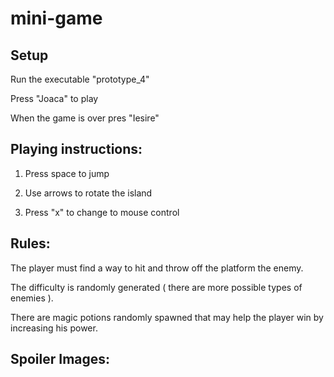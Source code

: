 # mini-game

## Setup

Run the executable "prototype_4"

Press "Joaca" to play 

When the game is over pres "Iesire"

## Playing instructions:

1. Press space to jump

2. Use arrows to rotate the island

3. Press "x" to change to mouse control

## Rules:

The player must find a way to hit and throw off the platform the enemy.

The difficulty is randomly generated ( there are more possible types of enemies ).

There are magic potions randomly spawned that may help the player win by increasing his power.

## Spoiler Images:




